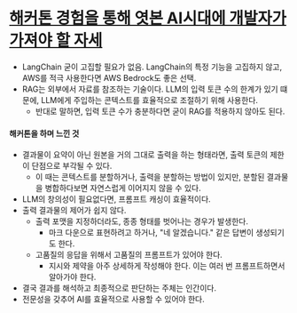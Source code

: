 # [해커톤 경험을 통해 엿본 AI시대에 개발자가 가져야 할 자세](https://tech.kakaopay.com/post/kakaopay-hackathon-aiva/)

- LangChain 굳이 고집할 필요가 없음. LangChain의 특정 기능을 고집하지 않고, AWS를 적극 사용한다면 AWS Bedrock도 좋은 선택.
- RAG는 외부에서 자료를 참조하는 기술이다. LLM의 입력 토큰 수의 한계가 있기 떄문에, LLM에게 주입하는 콘텍스트를 효율적으로 조절하기 위해 사용한다.
  - 반대로 말하면, 입력 토큰 수가 충분하다면 굳이 RAG를 적용하지 않아도 된다.

#### 해커톤을 하며 느낀 것
- 결과물이 요약이 아닌 원본을 거의 그대로 출력을 하는 형태라면, 출력 토큰의 제한이 단점으로 부각될 수 있다.
  - 이 때는 콘텍스트를 분할하거나, 출력을 분할하는 방법이 있지만, 분할된 결과물을 병합하다보면 자연스럽게 이어지지 않을 수 있다.
- LLM의 창의성이 필요없다면, 프롬프트 캐싱이 효율적이다.
- 출력 결과물의 제어가 쉽지 않다.
  - 출력 포맷을 지정하더라도, 종종 형태를 벗어나는 경우가 발생한다.
    - 마크 다운으로 표현하려고 하거나, "네 알겠습니다." 같은 답변이 생성되기도 한다.
  - 고품질의 응답을 위해서 고품질의 프롬프트가 있어야 한다.
    - 지시와 제약을 아주 상세하게 작성해야 한다. 이는 여러 번 프롬프트하면서 알아가야 한다.
- 결국 결과를 해석하고 최종적으로 판단하는 주체는 인간이다.
- 전문성을 갖추어 AI를 효율적으로 사용할 수 있어야 한다.